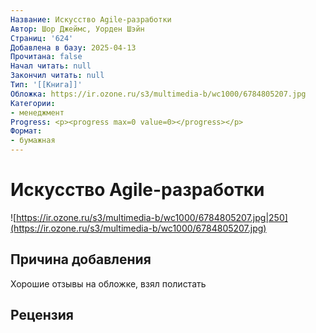 ```yaml
---
Название: Искусство Agile-разработки
Автор: Шор Джеймс, Уорден Шэйн
Страниц: '624'
Добавлена в базу: 2025-04-13
Прочитана: false
Начал читать: null
Закончил читать: null
Тип: '[[Книга]]'
Обложка: https://ir.ozone.ru/s3/multimedia-b/wc1000/6784805207.jpg
Категории:
- менеджмент
Progress: <p><progress max=0 value=0></progress></p>
Формат:
- бумажная
---
```

# Искусство Agile-разработки

![https://ir.ozone.ru/s3/multimedia-b/wc1000/6784805207.jpg|250](https://ir.ozone.ru/s3/multimedia-b/wc1000/6784805207.jpg)

## Причина добавления

Хорошие отзывы на обложке, взял полистать

## Рецензия